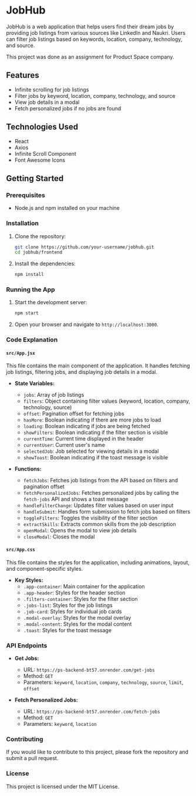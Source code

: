 # JobHub

JobHub is a web application that helps users find their dream jobs by providing job listings from various sources like LinkedIn and Naukri. Users can filter job listings based on keywords, location, company, technology, and source.

This project was done as an assignment for Product Space company.

## Features

- Infinite scrolling for job listings
- Filter jobs by keyword, location, company, technology, and source
- View job details in a modal
- Fetch personalized jobs if no jobs are found

## Technologies Used

- React
- Axios
- Infinite Scroll Component
- Font Awesome Icons

## Getting Started

### Prerequisites

- Node.js and npm installed on your machine

### Installation

1. Clone the repository:

   ```bash
   git clone https://github.com/your-username/jobhub.git
   cd jobhub/frontend
   ```

2. Install the dependencies:

   ```bash
   npm install
   ```

### Running the App

1. Start the development server:

   ```bash
   npm start
   ```

2. Open your browser and navigate to `http://localhost:3000`.

### Code Explanation

#### `src/App.jsx`

This file contains the main component of the application. It handles fetching job listings, filtering jobs, and displaying job details in a modal.

- **State Variables:**
  - `jobs`: Array of job listings
  - `filters`: Object containing filter values (keyword, location, company, technology, source)
  - `offset`: Pagination offset for fetching jobs
  - `hasMore`: Boolean indicating if there are more jobs to load
  - `loading`: Boolean indicating if jobs are being fetched
  - `showFilters`: Boolean indicating if the filter section is visible
  - `currentTime`: Current time displayed in the header
  - `currentUser`: Current user's name
  - `selectedJob`: Job selected for viewing details in a modal
  - `showToast`: Boolean indicating if the toast message is visible

- **Functions:**
  - `fetchJobs`: Fetches job listings from the API based on filters and pagination offset
  - `fetchPersonalizedJobs`: Fetches personalized jobs by calling the `fetch-jobs` API and shows a toast message
  - `handleFilterChange`: Updates filter values based on user input
  - `handleSubmit`: Handles form submission to fetch jobs based on filters
  - `toggleFilters`: Toggles the visibility of the filter section
  - `extractSkills`: Extracts common skills from the job description
  - `openModal`: Opens the modal to view job details
  - `closeModal`: Closes the modal

#### `src/App.css`

This file contains the styles for the application, including animations, layout, and component-specific styles.

- **Key Styles:**
  - `.app-container`: Main container for the application
  - `.app-header`: Styles for the header section
  - `.filters-container`: Styles for the filter section
  - `.jobs-list`: Styles for the job listings
  - `.job-card`: Styles for individual job cards
  - `.modal-overlay`: Styles for the modal overlay
  - `.modal-content`: Styles for the modal content
  - `.toast`: Styles for the toast message

### API Endpoints

- **Get Jobs:**
  - URL: `https://ps-backend-bt57.onrender.com/get-jobs`
  - Method: `GET`
  - Parameters: `keyword`, `location`, `company`, `technology`, `source`, `limit`, `offset`

- **Fetch Personalized Jobs:**
  - URL: `https://ps-backend-bt57.onrender.com/fetch-jobs`
  - Method: `GET`
  - Parameters: `keyword`, `location`

### Contributing

If you would like to contribute to this project, please fork the repository and submit a pull request.

### License

This project is licensed under the MIT License.
